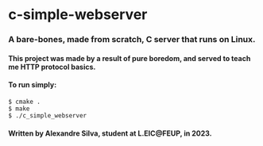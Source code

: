 # c-simple-webserver
### A bare-bones, made from scratch, C server that runs on Linux.

#### This project was made by a result of pure boredom, and served to teach me HTTP protocol basics.

#### To run simply:
```
$ cmake .
$ make
$ ./c_simple_webserver
```

#### Written by Alexandre Silva, student at L.EIC@FEUP, in 2023.